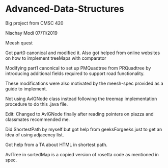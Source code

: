 # Advanced-Data-Structures
Big project from CMSC 420

Nischay Modi
07/11/2019

Meesh quest

Got part0 canonical and modified it.
Also got helped from online websites on how to implement treeMaps with comparator 

Modifying part1 canonical to set up PMQuadtree from PRQuadtree by introducing additional 
fields required to support road functionality.

These modifications were also motivated by the meesh-spec provided as a guide to implement.

Not using AvlGNode class instead following the treemap implementation procedure to do this .java file.

Edit: Changed to AvlGNode finally after reading pointers on piazza and classmates recommended me.

Did ShortestPath by myself but got help from geeksForgeeks just to get an idea of 
using adjacency list.

Got help from a TA about HTML in shortest path.

AvlTree in sortedMap is a copied version of rosetta code as mentioned in spec.
